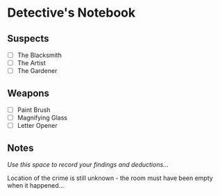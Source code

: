 # Detective's Notebook

## Suspects
- [ ] The Blacksmith
- [ ] The Artist
- [ ] The Gardener

## Weapons
- [ ] Paint Brush
- [ ] Magnifying Glass
- [ ] Letter Opener

## Notes
*Use this space to record your findings and deductions...*

Location of the crime is still unknown - the room must have been empty when it happened...
